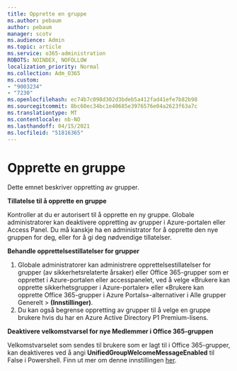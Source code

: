 ```yaml
---
title: Opprette en gruppe
ms.author: pebaum
author: pebaum
manager: scotv
ms.audience: Admin
ms.topic: article
ms.service: o365-administration
ROBOTS: NOINDEX, NOFOLLOW
localization_priority: Normal
ms.collection: Adm_O365
ms.custom:
- "9003234"
- "7230"
ms.openlocfilehash: ec74b7c098d302d3bdeb5a412fad41efe7b82b98
ms.sourcegitcommit: 8bc60ec34bc1e40685e3976576e04a2623f63a7c
ms.translationtype: MT
ms.contentlocale: nb-NO
ms.lasthandoff: 04/15/2021
ms.locfileid: "51816365"
---
```

# <a name="create-a-group"></a>Opprette en gruppe

Dette emnet beskriver oppretting av grupper.

**Tillatelse til å opprette en gruppe**

Kontroller at du er autorisert til å opprette en ny gruppe. Globale administratorer kan deaktivere oppretting av grupper i Azure-portalen eller Access Panel. Du må kanskje ha en administrator for å opprette den nye gruppen for deg, eller for å gi deg nødvendige tillatelser.

**Behandle opprettelsestillatelser for grupper**

1. Globale administratorer kan administrere opprettelsestillatelser for grupper (av sikkerhetsrelaterte årsaker) eller Office 365-grupper som er opprettet i Azure-portalen eller accesspanelet, ved å velge «Brukere kan opprette sikkerhetsgrupper i Azure-portaler» eller «Brukere kan opprette Office 365-grupper i Azure Portals»-alternativer i Alle grupper Generelt  >  **(Innstillinger)**.
2. Du kan også begrense oppretting av grupper til å velge en gruppe brukere hvis du har en Azure Active Directory P1 Premium-lisens.

**Deaktivere velkomstvarsel for nye Medlemmer i Office 365-gruppen**

Velkomstvarselet som sendes til brukere som er lagt til i Office 365-grupper, kan deaktiveres ved å angi **UnifiedGroupWelcomeMessageEnabled** til False i Powershell. Finn ut mer om denne innstillingen [her](https://docs.microsoft.com/powershell/module/exchange/set-unifiedgroup?view=exchange-ps&preserve-view=true).

